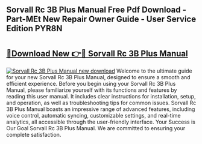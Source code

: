 ## Sorvall Rc 3B Plus Manual Free Pdf Download - Part-MEt New Repair Owner Guide - User Service Edition PYR8N

# <h2><a href="http://bc64660.oget.top/?id=Sorvall+Rc+3B+Plus+Manual">🔗Download New 👉🔴 Sorvall Rc 3B Plus Manual</a></h2>

[![Sorvall Rc 3B Plus Manual new download](https://i.imgur.com/5g1atiW.png)](http://bc64660.oget.top/?id=Sorvall+Rc+3B+Plus+Manual)
Welcome to the ultimate guide for your new Sorvall Rc 3B Plus Manual, designed to ensure a smooth and efficient experience. Before you begin using your Sorvall Rc 3B Plus Manual, please familiarize yourself with its functions and features by reading this user manual. It includes clear instructions for installation, setup, and operation, as well as troubleshooting tips for common issues. Sorvall Rc 3B Plus Manual boasts an impressive range of advanced features, including voice control, automatic syncing, customizable settings, and real-time analytics, all accessible through the user-friendly interface. Your Success is Our Goal Sorvall Rc 3B Plus Manual. We are committed to ensuring your complete satisfaction.
